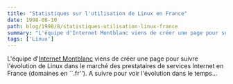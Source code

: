 ```yaml
---
title: "Statistiques sur l'utilisation de Linux en France"
date: 1998-08-10
path: blog/1998/8/statistiques-utilisation-linux-france
summary: "L'équipe d'Internet Montblanc viens de créer une page pour suivre l'évolution de Linux dans le marché des prestataires de services Internet en France (domaines en ``.fr'')."
tags: ['Linux']
---
```


<P>
L'équipe d'<A HREF="http://www.internet-montblanc.fr/">Internet
Montblanc</A> viens de créer une page pour suivre l'évolution de Linux
dans le marché des prestataires de services Internet en France (domaines
en ``.fr''). A suivre pour voir l'évolution dans le temps...
</P>



